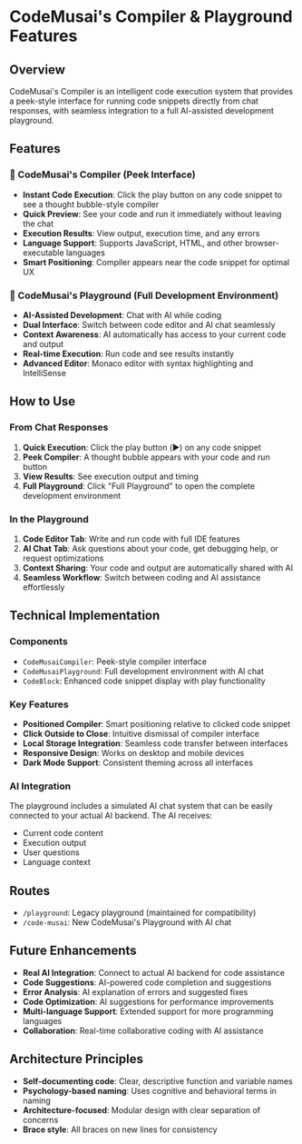 # CodeMusai's Compiler & Playground Features

## Overview

CodeMusai's Compiler is an intelligent code execution system that provides a peek-style interface for running code snippets directly from chat responses, with seamless integration to a full AI-assisted development playground.

## Features

### 🚀 CodeMusai's Compiler (Peek Interface)

- **Instant Code Execution**: Click the play button on any code snippet to see a thought bubble-style compiler
- **Quick Preview**: See your code and run it immediately without leaving the chat
- **Execution Results**: View output, execution time, and any errors
- **Language Support**: Supports JavaScript, HTML, and other browser-executable languages
- **Smart Positioning**: Compiler appears near the code snippet for optimal UX

### 🎯 CodeMusai's Playground (Full Development Environment)

- **AI-Assisted Development**: Chat with AI while coding
- **Dual Interface**: Switch between code editor and AI chat seamlessly
- **Context Awareness**: AI automatically has access to your current code and output
- **Real-time Execution**: Run code and see results instantly
- **Advanced Editor**: Monaco editor with syntax highlighting and IntelliSense

## How to Use

### From Chat Responses

1. **Quick Execution**: Click the play button (▶️) on any code snippet
2. **Peek Compiler**: A thought bubble appears with your code and run button
3. **View Results**: See execution output and timing
4. **Full Playground**: Click "Full Playground" to open the complete development environment

### In the Playground

1. **Code Editor Tab**: Write and run code with full IDE features
2. **AI Chat Tab**: Ask questions about your code, get debugging help, or request optimizations
3. **Context Sharing**: Your code and output are automatically shared with AI
4. **Seamless Workflow**: Switch between coding and AI assistance effortlessly

## Technical Implementation

### Components

- `CodeMusaiCompiler`: Peek-style compiler interface
- `CodeMusaiPlayground`: Full development environment with AI chat
- `CodeBlock`: Enhanced code snippet display with play functionality

### Key Features

- **Positioned Compiler**: Smart positioning relative to clicked code snippet
- **Click Outside to Close**: Intuitive dismissal of compiler interface
- **Local Storage Integration**: Seamless code transfer between interfaces
- **Responsive Design**: Works on desktop and mobile devices
- **Dark Mode Support**: Consistent theming across all interfaces

### AI Integration

The playground includes a simulated AI chat system that can be easily connected to your actual AI backend. The AI receives:

- Current code content
- Execution output
- User questions
- Language context

## Routes

- `/playground`: Legacy playground (maintained for compatibility)
- `/code-musai`: New CodeMusai's Playground with AI chat

## Future Enhancements

- **Real AI Integration**: Connect to actual AI backend for code assistance
- **Code Suggestions**: AI-powered code completion and suggestions
- **Error Analysis**: AI explanation of errors and suggested fixes
- **Code Optimization**: AI suggestions for performance improvements
- **Multi-language Support**: Extended support for more programming languages
- **Collaboration**: Real-time collaborative coding with AI assistance

## Architecture Principles

- **Self-documenting code**: Clear, descriptive function and variable names
- **Psychology-based naming**: Uses cognitive and behavioral terms in naming
- **Architecture-focused**: Modular design with clear separation of concerns
- **Brace style**: All braces on new lines for consistency 